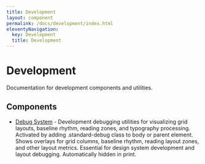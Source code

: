 ```yaml
---
title: Development
layout: component
permalink: /docs/development/index.html
eleventyNavigation:
  key: Development
  title: Development
---
```


# Development

Documentation for development components and utilities.

## Components

- [Debug System](/docs/debug-system/) - Development debugging utilities for visualizing grid layouts,
baseline rhythm, reading zones, and typography processing. Activated by adding
.standard-debug class to body or parent element. Shows overlays for grid columns,
baseline rhythm, reading layout zones, and other layout metrics. Essential for
design system development and layout debugging. Automatically hidden in print.

